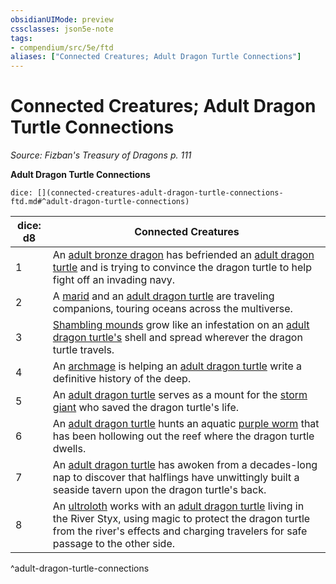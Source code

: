 ```yaml
---
obsidianUIMode: preview
cssclasses: json5e-note
tags:
- compendium/src/5e/ftd
aliases: ["Connected Creatures; Adult Dragon Turtle Connections"]
---
```

# Connected Creatures; Adult Dragon Turtle Connections
*Source: Fizban's Treasury of Dragons p. 111* 

**Adult Dragon Turtle Connections**

`dice: [](connected-creatures-adult-dragon-turtle-connections-ftd.md#^adult-dragon-turtle-connections)`

| dice: d8 | Connected Creatures |
|----------|---------------------|
| 1 | An [adult bronze dragon](Mechanics/bestiary/dragon/adult-bronze-dragon.md) has befriended an [adult dragon turtle](Mechanics/bestiary/dragon/dragon-turtle.md) and is trying to convince the dragon turtle to help fight off an invading navy. |
| 2 | A [marid](Mechanics/bestiary/elemental/marid.md) and an [adult dragon turtle](Mechanics/bestiary/dragon/dragon-turtle.md) are traveling companions, touring oceans across the multiverse. |
| 3 | [Shambling mounds](Mechanics/bestiary/plant/shambling-mound.md) grow like an infestation on an [adult dragon turtle's](Mechanics/bestiary/dragon/dragon-turtle.md) shell and spread wherever the dragon turtle travels. |
| 4 | An [archmage](Mechanics/bestiary/humanoid/archmage.md) is helping an [adult dragon turtle](Mechanics/bestiary/dragon/dragon-turtle.md) write a definitive history of the deep. |
| 5 | An [adult dragon turtle](Mechanics/bestiary/dragon/dragon-turtle.md) serves as a mount for the [storm giant](Mechanics/bestiary/giant/storm-giant.md) who saved the dragon turtle's life. |
| 6 | An [adult dragon turtle](Mechanics/bestiary/dragon/dragon-turtle.md) hunts an aquatic [purple worm](Mechanics/bestiary/monstrosity/purple-worm.md) that has been hollowing out the reef where the dragon turtle dwells. |
| 7 | An [adult dragon turtle](Mechanics/bestiary/dragon/dragon-turtle.md) has awoken from a decades-long nap to discover that halflings have unwittingly built a seaside tavern upon the dragon turtle's back. |
| 8 | An [ultroloth](Mechanics/bestiary/fiend/ultroloth.md) works with an [adult dragon turtle](Mechanics/bestiary/dragon/dragon-turtle.md) living in the River Styx, using magic to protect the dragon turtle from the river's effects and charging travelers for safe passage to the other side. |
^adult-dragon-turtle-connections